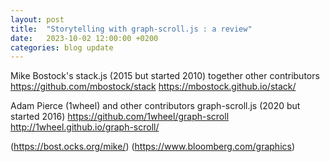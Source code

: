 ```yaml
---
layout: post
title:  "Storytelling with graph-scroll.js : a review"
date:   2023-10-02 12:00:00 +0200
categories: blog update
---
```



Mike Bostock's stack.js (2015 but started 2010) together other contributors
https://github.com/mbostock/stack
https://mbostock.github.io/stack/

Adam Pierce (1wheel) and other contributors graph-scroll.js (2020 but started 2016)
https://github.com/1wheel/graph-scroll
http://1wheel.github.io/graph-scroll/

(https://bost.ocks.org/mike/)
(https://www.bloomberg.com/graphics)
